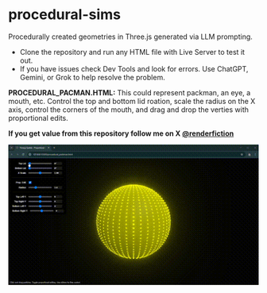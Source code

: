 # procedural-sims
Procedurally created geometries in Three.js generated via LLM prompting.

- Clone the repository and run any HTML file with Live Server to test it out.
- If you have issues check Dev Tools and look for errors. Use ChatGPT, Gemini, or Grok to help resolve the problem.

**PROCEDURAL_PACMAN.HTML:** This could represent packman, an eye, a mouth, etc. Control the top and bottom lid roation, scale the radius on the X axis, control the corners of the mouth, and drag and drop the verties with proportional edits. <br>

**If you get value from this repository follow me on X [@renderfiction](https://x.com/renderfiction)**

![Gameplay Demo](demo.gif)

